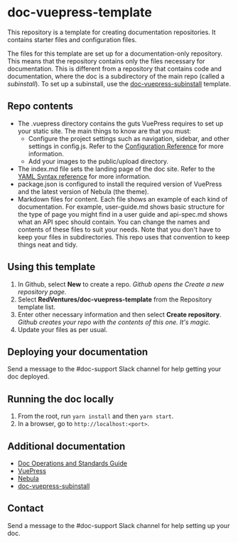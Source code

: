 # doc-vuepress-template
This repository is a template for creating documentation repositories. It contains starter files and configuration files. 

The files for this template are set up for a documentation-only repository. This means that the repository contains only the files necessary for documentation. This is different from a repository that contains code and documentation, where the doc is a subdirectory of the main repo (called a _subinstall_). To set up a subinstall, use the [doc-vuepress-subinstall](https://github.com/RedVentures/doc-vuepress-subinstall) template.



## Repo contents
* The .vuepress directory contains the guts VuePress requires to set up your static site. The main things to know are that you must:
  * Configure the project settings such as navigation, sidebar, and other settings in config.js. Refer to the [Configuration Reference](https://docs.rvapps.io/products/v1/nebula/config/config-ref.html) for more information.
  * Add your images to the public/upload directory. 
* The index.md file sets the landing page of the doc site. Refer to the [YAML Syntax reference](https://nebula.rvdocs.io/guides/overview.html#yaml-syntax) for more information. 
* package.json is configured to install the required version of VuePress and the latest version of Nebula (the theme). 
* Markdown files for content. Each file shows an example of each kind of documentation. For example, user-guide.md shows basic structure for the type of page you might find in a user guide and api-spec.md shows what an API spec should contain. You can change the names and contents of these files to suit your needs. Note that you don't have to keep your files in subdirectories. This repo uses that convention to keep things neat and tidy.

## Using this template
1. In Github, select **New** to create a repo. _Github opens the Create a new repository page._
2. Select **RedVentures/doc-vuepress-template** from the Repository template list.
3. Enter other necessary information and then select **Create repository**. _Github creates your repo with the contents of this one. It's magic._
4. Update your files as per usual.

## Deploying your documentation
Send a message to the #doc-support Slack channel for help getting your doc deployed.

## Running the doc locally
1. From the root, run `yarn install` and then `yarn start`.
2. In a browser, go to `http://localhost:<port>`.

## Additional documentation
* [Doc Operations and Standards Guide](https://doc.rvdocs.io)
* [VuePress](https://vuepress.vuejs.org/guide/)
* [Nebula](https://nebula.rvdocs.io)
* [doc-vuepress-subinstall](https://github.com/RedVentures/doc-vuepress-subinstall)
  

## Contact
Send a message to the #doc-support Slack channel for help setting up your doc.
